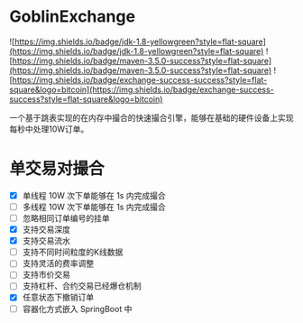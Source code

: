 # GoblinExchange

![https://img.shields.io/badge/jdk-1.8-yellowgreen?style=flat-square](https://img.shields.io/badge/jdk-1.8-yellowgreen?style=flat-square)
![https://img.shields.io/badge/maven-3.5.0-success?style=flat-square](https://img.shields.io/badge/maven-3.5.0-success?style=flat-square)
![https://img.shields.io/badge/exchange-success-success?style=flat-square&logo=bitcoin](https://img.shields.io/badge/exchange-success-success?style=flat-square&logo=bitcoin)

一个基于跳表实现的在内存中撮合的快速撮合引擎，能够在基础的硬件设备上实现每秒中处理10W订单。

# 单交易对撮合
- [x] 单线程 10W 次下单能够在 1s 内完成撮合
- [ ] 多线程 10W 次下单能够在 1s 内完成撮合
- [ ] 忽略相同订单编号的挂单
- [x] 支持交易深度
- [x] 支持交易流水
- [ ] 支持不同时间粒度的K线数据
- [ ] 支持灵活的费率调整
- [ ] 支持市价交易
- [ ] 支持杠杆、合约交易已经爆仓机制
- [x] 任意状态下撤销订单
- [ ] 容器化方式嵌入 SpringBoot 中
